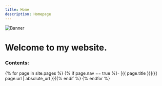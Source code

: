 ```yaml
---
title: Home
description: Homepage
---
```


![Banner](http://m3pgs.weebly.com/uploads/8/1/6/2/8162774/header_images/1411236150.jpg)

# Welcome to my website.

### Contents:

{% for page in site.pages %}
{% if page.nav == true %}- [{{ page.title }}]({{ page.url | absolute_url }}){% endif %}
{% endfor %}
